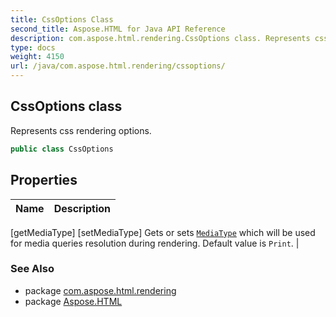 ```yaml
---
title: CssOptions Class
second_title: Aspose.HTML for Java API Reference
description: com.aspose.html.rendering.CssOptions class. Represents css rendering options
type: docs
weight: 4150
url: /java/com.aspose.html.rendering/cssoptions/
---
```

## CssOptions class

Represents css rendering options.

```java
public class CssOptions
```

## Properties

| Name | Description |
| --- | --- |
[getMediaType]
[setMediaType] Gets or sets [`MediaType`](../mediatype/) which will be used for media queries resolution during rendering. Default value is `Print`. |

### See Also

* package [com.aspose.html.rendering](../../com.aspose.html.rendering/)
* package [Aspose.HTML](../../)
